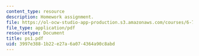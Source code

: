 ```yaml
---
content_type: resource
description: Homework assignment.
file: https://ol-ocw-studio-app-production.s3.amazonaws.com/courses/6-728-applied-quantum-and-statistical-physics-fall-2006/3997e3881b22e27a6a074364a90c8abd_ps1.pdf
file_type: application/pdf
resourcetype: Document
title: ps1.pdf
uid: 3997e388-1b22-e27a-6a07-4364a90c8abd
---
```

